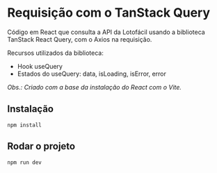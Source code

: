 # Requisição com o TanStack Query

Código em React que consulta a API da Lotofácil usando a biblioteca TanStack React Query, com o Axios na requisição.

Recursos utilizados da biblioteca:

-  Hook useQuery
-  Estados do useQuery: data, isLoading, isError, error

_Obs.: Criado com a base da instalação do React com o Vite._

## Instalação

```
npm install
```

## Rodar o projeto

```
npm run dev
```

